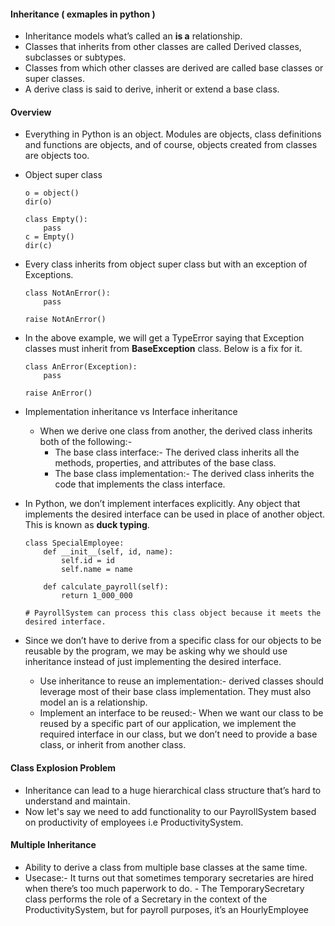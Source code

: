 #### Inheritance ( exmaples in python )

- Inheritance models what’s called an **is a** relationship.
- Classes that inherits from other classes are called Derived classes, subclasses or subtypes.
- Classes from which other classes are derived are called base classes or super classes.
- A derive class is said to derive, inherit or extend a base class.

#### Overview
- Everything in Python is an object. Modules are objects, class definitions and functions are objects, and of course, objects created from classes are objects too.
- Object super class
    ```
    o = object()
    dir(o)

    class Empty():
        pass
    c = Empty()
    dir(c)
    ```
- Every class inherits from object super class but with an exception of Exceptions.
    ```
    class NotAnError():
        pass

    raise NotAnError()
    ```
- In the above example, we will get a TypeError saying that Exception classes must inherit from **BaseException** class. Below is a fix for it.
    ```
    class AnError(Exception):
        pass

    raise AnError()
    ```

- Implementation inheritance vs Interface inheritance
    - When we derive one class from another, the derived class inherits both of the following:-
        - The base class interface:- The derived class inherits all the methods, properties, and attributes of the base class.
        - The base class implementation:- The derived class inherits the code that implements the class interface.

- In Python, we don’t implement interfaces explicitly. Any object that implements the desired interface can be used in place of another object. This is known as **duck typing**.
    ```
    class SpecialEmployee:
        def __init__(self, id, name):
            self.id = id
            self.name = name

        def calculate_payroll(self):
            return 1_000_000

    # PayrollSystem can process this class object because it meets the desired interface.
    ```

- Since we don’t have to derive from a specific class for our objects to be reusable by the program, we may be asking why we should use inheritance instead of just implementing the desired interface.
    - Use inheritance to reuse an implementation:- derived classes should leverage most of their base class implementation. They must also model an is a relationship.
    - Implement an interface to be reused:- When we want our class to be reused by a specific part of our application, we implement the required interface in our class, but we don’t need to provide a base class, or inherit from another class.

#### Class Explosion Problem
- Inheritance can lead to a huge hierarchical class structure that’s hard to understand and maintain.
- Now let's say we need to add functionality to our PayrollSystem based on productivity of employees i.e ProductivitySystem.

#### Multiple Inheritance
- Ability to derive a class from multiple base classes at the same time.
- Usecase:- It turns out that sometimes temporary secretaries are hired when there’s too much paperwork to do.
            - The TemporarySecretary class performs the role of a Secretary in the context of the ProductivitySystem, but for payroll purposes, it’s an HourlyEmployee
